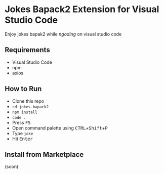 # Jokes Bapack2 Extension for Visual Studio Code
Enjoy jokes bapak2 while _ngoding_ on visual studio code

## Requirements
- Visual Studio Code
- npm
- axios

## How to Run
- Clone this repo
- ```cd jokes-bapack2```
- ```npm install```
- ```code .```
- Press <kbd>F5</kbd>
- Open command palette using <kbd>CTRL</kbd>+<kbd>Shift</kbd>+<kbd>P</kbd>
- Type ```joke```
- Hit <kbd>Enter</kbd>

## Install from Marketplace
(soon)

